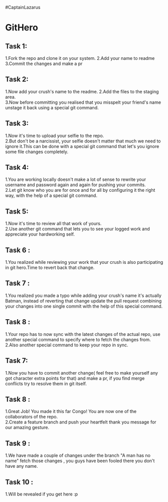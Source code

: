 #CaptainLazarus

# GitHero  
## Task 1:
1.Fork the repo and clone it on your system. 
2.Add your name to readme  
3.Commit the changes and make a pr  

## Task 2:  
1.Now add your crush's name to the readme.
2.Add the files to the staging area.  
3.Now before committing you realised that you misspelt your friend's name unstage it back using a special git command.  

## Task 3:  
1.Now it's time to upload your selfie to the repo.  
2.But don't be a narcissist, your selfie doesn't matter that much we need to ignore it.This can be done with a special git command that let's you ignore some file changes completely.  

## Task 4: 
1.You are working locally doesn't make a lot of sense to rewrite your username and password again and again for pushing your commits.  
2.Let git know who you are for once and for all by configuring it the right way, with the help of a special git command.  

## Task 5:  
1.Now it's time to review all that work of yours.  
2.Use another git command that lets you to see your logged work and appreciate your hardworking self.  

## Task 6 :  
1.You realized while reviewing your work that your crush is also participating in git hero.Time to revert back that change. 

## Task 7 :  
1.You realized you made a typo while adding your crush's name it's actually Batman, instead of reverting that change update the pull request combining your changes into one single commit with the help of this special command.

## Task 8 :  
1.Your repo has to now sync with the latest changes of the actual repo, use another special command to specify where to fetch the changes from.   
2.Also another special command to keep your repo in sync.

## Task 7:  
1.Now you have to commit another change( feel free to make yourself any got character extra points for that) and make a pr, if you find merge conflicts try to resolve them in git itself.  

## Task 8 :  
1.Great Job! You made it this far Congo! You are now one of the collaborators of the repo.  
2.Create a feature branch and push your heartfelt thank you message for our amazing gesture.  

## Task 9 :  
1.We have made a couple of changes under the branch "A man has no name" fetch those changes , you guys have been fooled there  you don't have any name.  

## Task 10 :  
1.Will be revealed if you get here :p

